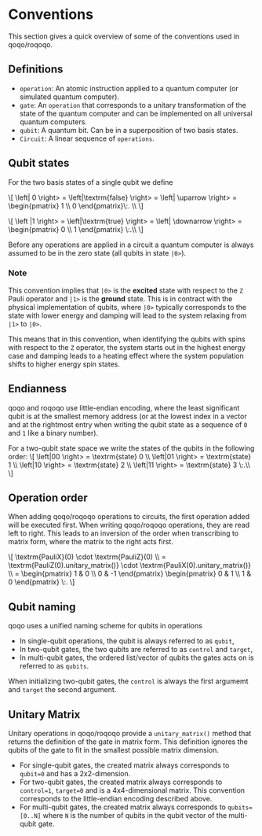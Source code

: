 # Conventions

This section gives a quick overview of some of the conventions used in qoqo/roqoqo.

## Definitions

* `operation`: An atomic instruction applied to a quantum computer (or simulated quantum computer).
* `gate`: An `operation` that corresponds to a unitary transformation of the state of the quantum computer and can be implemented on all universal quantum computers.
* `qubit`: A quantum bit. Can be in a superposition of two basis states.
* `Circuit`: A linear sequence of `operations`.

## Qubit states

For the two basis states of a single qubit we define

\\[
 \left\| 0 \right>  =  \left|\textrm{false} \right> =  \left| \uparrow \right> = \begin{pmatrix}
 1 \\\\
 0
 \end{pmatrix}\\:. \\\\
 \\]

 \\[
 \left \|1 \right>  =  \left|\textrm{true} \right> =  \left| \downarrow \right> = \begin{pmatrix}
 0 \\\\
 1
 \end{pmatrix} \\:.\\\\
 \\]

Before  any operations are applied in a circuit a quantum computer is always assumed to be in the zero state (all qubits in state `|0>`).

### Note

This convention implies that `|0>` is the **excited** state with respect to the `Z` Pauli operator and `|1>` is the **ground** state. This is in contract with the physical implementation of qubits, where `|0>` typically corresponds to the state with lower energy and damping will lead to the system relaxing from `|1>` to `|0>`.

This means that in this convention, when identifying the qubits with spins with respect to the `Z` operator, the system starts out in the highest energy case and damping leads to a heating effect where the system population shifts to higher energy spin states.

## Endianness

qoqo and roqoqo use little-endian encoding, where the least significant qubit is at the smallest memory address (or at the lowest index in a vector and at the rightmost entry when writing the qubit state as a sequence of `0` and `1` like a binary number).

For a two-qubit state space we write the states of the qubits in the following order:
 \\[
 \left|00 \right>  =  \textrm{state} 0 \\\\
 \left|01 \right>  =  \textrm{state} 1 \\\\
 \left|10 \right>  =  \textrm{state} 2 \\\\
 \left|11 \right>  =  \textrm{state} 3 \\:.\\\\
 \\]

## Operation order

 When adding qoqo/roqoqo operations to circuits, the first operation added will be executed first. When writing qoqo/roqoqo operations, they are read left to right. This leads to an inversion of the order when transcribing to matrix form, where the matrix to the right acts first.

 \\[
 \textrm{PauliX}(0) \cdot  \textrm{PauliZ}(0)  \\\\ =
   \textrm{PauliZ(0).unitary_matrix()} \cdot  \textrm{PauliX(0).unitary_matrix()}  \\\\
   = \begin{pmatrix}
 1 & 0 \\\\
 0 & -1
 \end{pmatrix}  \begin{pmatrix}
 0 & 1 \\\\
 1 & 0
 \end{pmatrix} \\:.
 \\]

## Qubit naming

qoqo uses a unified naming scheme for qubits in operations

* In single-qubit operations, the qubit is always referred to as `qubit`,
* In two-qubit gates, the two qubits are referred to as `control` and `target`,
* In multi-qubit gates, the ordered list/vector of qubits the gates acts on is referred to as `qubits`.

When initializing two-qubit gates, the `control` is always the first argumemt and `target` the second argument.

## Unitary Matrix

Unitary operations in qoqo/roqoqo provide a `unitary_matrix()` method that returns the definition of the gate in matrix form. This definition ignores the qubits of the gate to fit in the smallest possible matrix dimension.

* For single-qubit gates, the created matrix always corresponds to `qubit=0` and has a 2x2-dimension.
* For two-qubit gates, the created matrix always corresponds to `control=1`, `target=0` and is a 4x4-dimensional matrix. This convention corresponds to the little-endian encoding described above.
* For multi-qubit gates, the created matrix always corresponds to `qubits=[0..N]` where `N` is the number of qubits in the qubit vector of the multi-qubit gate.
